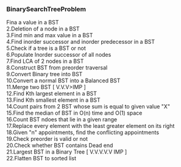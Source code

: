 ### BinarySearchTreeProblem

Fina a value in a BST <br>
2.Deletion of a node in a BST <br>
3.Find min and max value in a BST <br>
4.Find inorder successor and inorder predecessor in a BST <br>
5.Check if a tree is a BST or not  <br>
6.Populate Inorder successor of all nodes <br>
7.Find LCA  of 2 nodes in a BST <br>
8.Construct BST from preorder traversal <br>
9.Convert Binary tree into BST <br>
10.Convert a normal BST into a Balanced BST <br>
11.Merge two BST [ V.V.V>IMP ] <br>
12.Find Kth largest element in a BST <br>
13.Find Kth smallest element in a BST <br>
14.Count pairs from 2 BST whose sum is equal to given value "X" <br>
15.Find the median of BST in O(n) time and O(1) space <br>
16.Count BST ndoes that lie in a given range <br>
17.Replace every element with the least greater element on its right <br>
18.Given "n" appointments, find the conflicting appointments <br>
19.Check preorder is valid or not <br>
20.Check whether BST contains Dead end <br>
21.Largest BST in a Binary Tree [ V.V.V.V.V IMP ] <br>
22.Flatten BST to sorted list <br>
